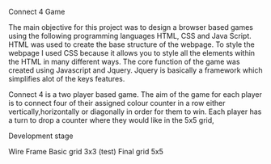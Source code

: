 Connect 4 Game

The main objective for this project was to design a browser based games using the following programming languages HTML, CSS and Java Script. HTML was used to create the base structure of the webpage. To style the webpage I used CSS because it allows you to style all the elements within the HTML in many different ways. The core function of the game was created using Javascript and Jquery. Jquery is basically a framework which simplifies alot of the keys features.

Connect 4 is a two player based game. The aim of the game for each player is to connect four of their assigned colour counter in a row either vertically,horizontally or diagonally in order for them to win. Each player has a turn to drop a counter where they would like in the 5x5 grid, 

Development stage

Wire Frame
Basic grid 3x3 (test)
Final grid 5x5